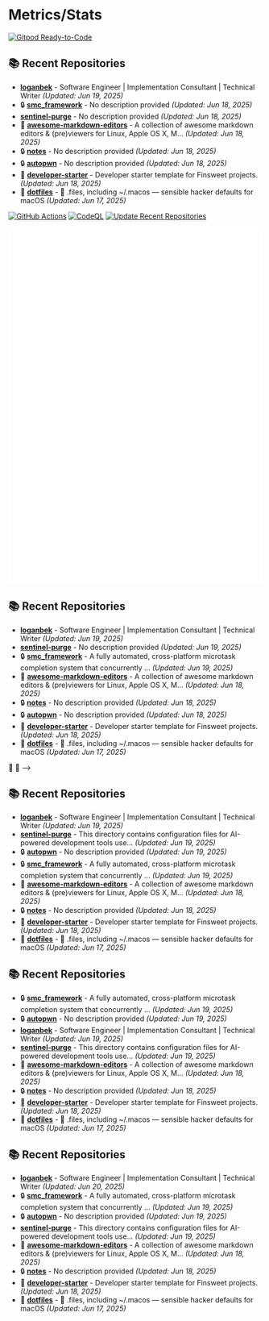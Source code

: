 # Metrics/Stats

[![Gitpod Ready-to-Code](https://img.shields.io/badge/Gitpod-ready--to--code-blue?logo=gitpod)](https://gitpod.io/#https://github.com/loganbek/loganbek)

## 📚 Recent Repositories

- **[loganbek](https://github.com/loganbek/loganbek)** - Software Engineer | Implementation Consultant | Technical Writer *(Updated: Jun 19, 2025)*
- 🔒 **[smc_framework](https://github.com/loganbek/smc_framework)** - No description provided *(Updated: Jun 18, 2025)*
- **[sentinel-purge](https://github.com/loganbek/sentinel-purge)** - No description provided *(Updated: Jun 18, 2025)*
- 🍴 **[awesome-markdown-editors](https://github.com/loganbek/awesome-markdown-editors)** - A collection of awesome markdown editors & (pre)viewers for Linux, Apple OS X, M... *(Updated: Jun 18, 2025)*
- 🔒 **[notes](https://github.com/loganbek/notes)** - No description provided *(Updated: Jun 18, 2025)*
- 🔒 **[autopwn](https://github.com/loganbek/autopwn)** - No description provided *(Updated: Jun 18, 2025)*
- 🍴 **[developer-starter](https://github.com/loganbek/developer-starter)** - Developer starter template for Finsweet projects. *(Updated: Jun 18, 2025)*
- 🍴 **[dotfiles](https://github.com/loganbek/dotfiles)** - :wrench: .files, including ~/.macos — sensible hacker defaults for macOS *(Updated: Jun 17, 2025)*

[![GitHub Actions](https://github.com/loganbek/loganbek/actions/workflows/main.yml/badge.svg)](https://github.com/loganbek/loganbek/actions/workflows/main.yml)
[![CodeQL](https://github.com/loganbek/loganbek/actions/workflows/codeql.yml/badge.svg)](https://github.com/loganbek/loganbek/actions/workflows/codeql.yml)
[![Update Recent Repositories](https://github.com/loganbek/loganbek/actions/workflows/recent-repos.yml/badge.svg)](https://github.com/loganbek/loganbek/actions/workflows/recent-repos.yml)
<!--
[![wakatime](https://wakatime.com/badge/github/loganbek/loganbek.svg)](https://wakatime.com/badge/github/loganbek/loganbek)
[<img src="https://api.speedtyper.dev/users/loganbek/badges/averagewpm" alt="SpeedTyper.dev avg wpm" height="20">](https://www.speedtyper.dev/profile/loganbek) 
[<img src="https://api.speedtyper.dev/users/loganbek/badges/topwpm" alt="SpeedTyper.dev top wpm" height="20">](https://www.speedtyper.dev/profile/loganbek) 
[<img src="https://api.speedtyper.dev/users/loganbek/badges/gamecount" alt="SpeedTyper.dev games" height="20">](https://www.speedtyper.dev/profile/loganbek)
-->

![GitHub Metrics](https://github.com/loganbek/loganbek/blob/main/github-metrics.svg)

## 📚 Recent Repositories

- **[loganbek](https://github.com/loganbek/loganbek)** - Software Engineer | Implementation Consultant | Technical Writer *(Updated: Jun 19, 2025)*
- **[sentinel-purge](https://github.com/loganbek/sentinel-purge)** - No description provided *(Updated: Jun 19, 2025)*
- 🔒 **[smc_framework](https://github.com/loganbek/smc_framework)** - A fully automated, cross-platform microtask completion system that concurrently ... *(Updated: Jun 19, 2025)*
- 🍴 **[awesome-markdown-editors](https://github.com/loganbek/awesome-markdown-editors)** - A collection of awesome markdown editors & (pre)viewers for Linux, Apple OS X, M... *(Updated: Jun 18, 2025)*
- 🔒 **[notes](https://github.com/loganbek/notes)** - No description provided *(Updated: Jun 18, 2025)*
- 🔒 **[autopwn](https://github.com/loganbek/autopwn)** - No description provided *(Updated: Jun 18, 2025)*
- 🍴 **[developer-starter](https://github.com/loganbek/developer-starter)** - Developer starter template for Finsweet projects. *(Updated: Jun 18, 2025)*
- 🍴 **[dotfiles](https://github.com/loganbek/dotfiles)** - :wrench: .files, including ~/.macos — sensible hacker defaults for macOS *(Updated: Jun 17, 2025)*

 👋 -->

<!-- Github - https://github.com/loganbek
Github Support Community - https://github.community/u/loganbek/summary
Gitcoin - https://gitcoin.co/loganbek
LinkedIn - https://linkedin.com/in/loganbek
Upwork - https://upwork.com/loganbek
Gmail - loganbek@gmail.com
Twitter - https://twitter.com/loganbek
HackerRank - https://www.hackerrank.com/loganbek
Ethereum - 0x66382ac45B6d8Cb4f47685e28b61FBb5486817Ec - loganbek.eth 
Apple Support Communities - https://discussions.apple.com/profile/loganbek
Figma - https://figma.com/@loganbek
-->

<!-- Gitpod Documentation Link -->
<!-- [![Open in Gitpod](https://gitpod.io/button/open-in-gitpod.svg)](https://gitpod.io/#https://github.com/loganbek/loganbek) -->

<!-- [![Logan's GitHub stats](https://github-readme-stats.vercel.app/api?username=loganbek&theme=cobalt&show_icons=true)](https://github.com/anuraghazra/github-readme-stats) -->

<!--
**loganbek/loganbek** is a ✨ _special_ ✨ repository because its `README.md` (this file) appears on your GitHub profile.

Here are some ideas to get you started:

- 🔭 I'm currently working on ... CV Greek Festival, KogeCoin, KogeFarm, Bek Consulting
- 👷‍♂️ I'm currently working w/ ... TypeScript, React, & WordPress
- 🌱 I'm currently learning ... vim, Deno, and hotkeys, lots of hotkeys.
- 👯 I'm looking to collaborate on ... KogeFarm and Bek Consulting
- 🤔 I'm looking for help with ...
- 💬 Ask me about ...
- 📫 How to reach me: ...
- 😄 Pronouns: ...
- ⚡ Fun fact: ...
-->

## 📚 Recent Repositories

- **[loganbek](https://github.com/loganbek/loganbek)** - Software Engineer | Implementation Consultant | Technical Writer *(Updated: Jun 19, 2025)*
- **[sentinel-purge](https://github.com/loganbek/sentinel-purge)** - This directory contains configuration files for AI-powered development tools use... *(Updated: Jun 19, 2025)*
- 🔒 **[autopwn](https://github.com/loganbek/autopwn)** - No description provided *(Updated: Jun 19, 2025)*
- 🔒 **[smc_framework](https://github.com/loganbek/smc_framework)** - A fully automated, cross-platform microtask completion system that concurrently ... *(Updated: Jun 19, 2025)*
- 🍴 **[awesome-markdown-editors](https://github.com/loganbek/awesome-markdown-editors)** - A collection of awesome markdown editors & (pre)viewers for Linux, Apple OS X, M... *(Updated: Jun 18, 2025)*
- 🔒 **[notes](https://github.com/loganbek/notes)** - No description provided *(Updated: Jun 18, 2025)*
- 🍴 **[developer-starter](https://github.com/loganbek/developer-starter)** - Developer starter template for Finsweet projects. *(Updated: Jun 18, 2025)*
- 🍴 **[dotfiles](https://github.com/loganbek/dotfiles)** - :wrench: .files, including ~/.macos — sensible hacker defaults for macOS *(Updated: Jun 17, 2025)*

## 📚 Recent Repositories

- 🔒 **[smc_framework](https://github.com/loganbek/smc_framework)** - A fully automated, cross-platform microtask completion system that concurrently ... *(Updated: Jun 19, 2025)*
- 🔒 **[autopwn](https://github.com/loganbek/autopwn)** - No description provided *(Updated: Jun 19, 2025)*
- **[loganbek](https://github.com/loganbek/loganbek)** - Software Engineer | Implementation Consultant | Technical Writer *(Updated: Jun 19, 2025)*
- **[sentinel-purge](https://github.com/loganbek/sentinel-purge)** - This directory contains configuration files for AI-powered development tools use... *(Updated: Jun 19, 2025)*
- 🍴 **[awesome-markdown-editors](https://github.com/loganbek/awesome-markdown-editors)** - A collection of awesome markdown editors & (pre)viewers for Linux, Apple OS X, M... *(Updated: Jun 18, 2025)*
- 🔒 **[notes](https://github.com/loganbek/notes)** - No description provided *(Updated: Jun 18, 2025)*
- 🍴 **[developer-starter](https://github.com/loganbek/developer-starter)** - Developer starter template for Finsweet projects. *(Updated: Jun 18, 2025)*
- 🍴 **[dotfiles](https://github.com/loganbek/dotfiles)** - :wrench: .files, including ~/.macos — sensible hacker defaults for macOS *(Updated: Jun 17, 2025)*

## 📚 Recent Repositories

- **[loganbek](https://github.com/loganbek/loganbek)** - Software Engineer | Implementation Consultant | Technical Writer *(Updated: Jun 20, 2025)*
- 🔒 **[smc_framework](https://github.com/loganbek/smc_framework)** - A fully automated, cross-platform microtask completion system that concurrently ... *(Updated: Jun 19, 2025)*
- 🔒 **[autopwn](https://github.com/loganbek/autopwn)** - No description provided *(Updated: Jun 19, 2025)*
- **[sentinel-purge](https://github.com/loganbek/sentinel-purge)** - This directory contains configuration files for AI-powered development tools use... *(Updated: Jun 19, 2025)*
- 🍴 **[awesome-markdown-editors](https://github.com/loganbek/awesome-markdown-editors)** - A collection of awesome markdown editors & (pre)viewers for Linux, Apple OS X, M... *(Updated: Jun 18, 2025)*
- 🔒 **[notes](https://github.com/loganbek/notes)** - No description provided *(Updated: Jun 18, 2025)*
- 🍴 **[developer-starter](https://github.com/loganbek/developer-starter)** - Developer starter template for Finsweet projects. *(Updated: Jun 18, 2025)*
- 🍴 **[dotfiles](https://github.com/loganbek/dotfiles)** - :wrench: .files, including ~/.macos — sensible hacker defaults for macOS *(Updated: Jun 17, 2025)*
